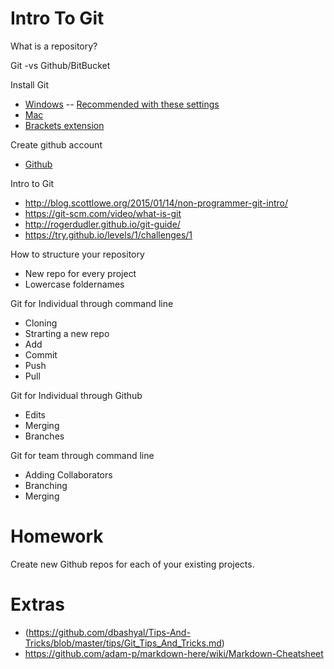 # Intro To Git

What is a repository?

Git -vs Github/BitBucket


Install Git
- [Windows](https://git-for-windows.github.io/)
-- [Recommended with these settings](https://raw.githubusercontent.com/zaggino/brackets-git/master/screenshots/gitInstall.png)
- [Mac](https://git-scm.com/download/mac)
- [Brackets extension](https://github.com/zaggino/brackets-git)


Create github account
- [Github](https://github.com/)


Intro to Git

- http://blog.scottlowe.org/2015/01/14/non-programmer-git-intro/
- https://git-scm.com/video/what-is-git
- http://rogerdudler.github.io/git-guide/
- https://try.github.io/levels/1/challenges/1




How to structure your repository
- New repo for every project
- Lowercase foldernames


Git for Individual through command line
- Cloning
- Strarting a new repo
- Add
- Commit
- Push
- Pull


Git for Individual through Github
- Edits
- Merging
- Branches


Git for team through command line
- Adding Collaborators
- Branching
- Merging


Homework
=======
Create new Github repos for each of your existing projects.




Extras
======
- (https://github.com/dbashyal/Tips-And-Tricks/blob/master/tips/Git_Tips_And_Tricks.md)
- https://github.com/adam-p/markdown-here/wiki/Markdown-Cheatsheet
